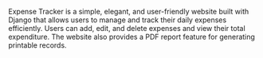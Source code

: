 Expense Tracker is a simple, elegant, and user-friendly website built with Django that allows users to manage and track their daily expenses efficiently. Users can add, edit, and delete expenses and view their total expenditure. The website also provides a PDF report feature for generating printable records.
